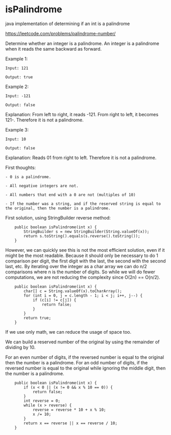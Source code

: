 # isPalindrome
java implementation of determining if an int is a palindrome 

https://leetcode.com/problems/palindrome-number/

Determine whether an integer is a palindrome. An integer is a palindrome when it reads the same backward as forward.

Example 1:

    Input: 121

    Output: true

Example 2:

    Input: -121

    Output: false

Explanation: From left to right, it reads -121. From right to left, it becomes 121-. Therefore it is not a palindrome.

Example 3:

    Input: 10

    Output: false

Explanation: Reads 01 from right to left. Therefore it is not a palindrome.

First thoughts:

    - 0 is a palindrome.

    - All negative integers are not.

    - All numbers that end with a 0 are not (multiples of 10)

    - If the number was a string, and if the reserved string is equal to the original, then the number is a palindrome.

First solution, using StringBuilder reverse method:

```
    public boolean isPalindrome(int x) {
        StringBuilder s = new StringBuilder(String.valueOf(x));
        return s.toString().equals(s.reverse().toString());
    }
```

However, we can quickly see this is not the most efficient solution, even if it might be the most readable. Because it should only be necessary to do 1 comparison per digit, the first digit with the last, the second with the second last, etc.
By iterating over the integer as a char array we can do n/2 comparisons where n is the number of digits.
So while we will do fewer computations, we are not reducing the complexity since O(2n) == O(n/2). 

```
    public boolean isPalindrome(int x) {
        char[] c = String.valueOf(x).toCharArray();
        for (int i = 0, j = c.length - 1; i < j; i++, j--) {
            if (c[i] != c[j]) {
                return false;
            }
        }
        return true;
    }
```

If we use only math, we can reduce the usage of space too.

We can build a reserved number of the original by using the remainder of dividing by 10. 

For an even number of digits, if the reversed number is equal to the original then the number is a palindrome.
For an odd number of digits, if the reversed number is equal to the original while ignoring the middle digit, then the number is a palindrome.

```
    public boolean isPalindrome(int x) {
        if (x < 0 || (x != 0 && x % 10 == 0)) {
            return false;
        }
        int reverse = 0;
        while (x > reverse) {
            reverse = reverse * 10 + x % 10;
            x /= 10;
        }
        return x == reverse || x == reverse / 10;
    }
```
